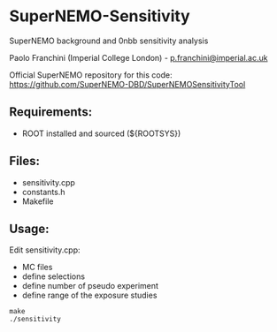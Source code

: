 # SuperNEMO-Sensitivity
SuperNEMO background and 0nbb sensitivity analysis

Paolo Franchini (Imperial College London) - p.franchini@imperial.ac.uk

Official SuperNEMO repository for this code: https://github.com/SuperNEMO-DBD/SuperNEMOSensitivityTool

## Requirements:

* ROOT installed and sourced (${ROOTSYS})

## Files: 

* sensitivity.cpp
* constants.h
* Makefile

## Usage:

Edit sensitivity.cpp:
* MC files
* define selections
* define number of pseudo experiment
* define range of the exposure studies

```
make
./sensitivity
```

